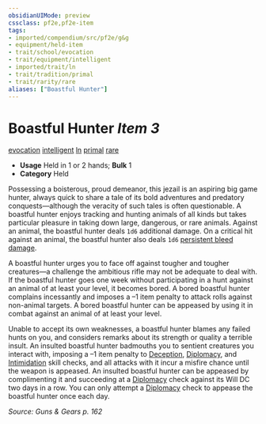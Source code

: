 ```yaml
---
obsidianUIMode: preview
cssclass: pf2e,pf2e-item
tags:
- imported/compendium/src/pf2e/g&g
- equipment/held-item
- trait/school/evocation
- trait/equipment/intelligent
- imported/trait/ln
- trait/tradition/primal
- trait/rarity/rare
aliases: ["Boastful Hunter"]
---
```

# Boastful Hunter *Item 3*  
[evocation](evocation.md)  [intelligent](intelligent-gmg.md)  [ln](lawful-neutral-b1.md)  [primal](primal.md)  [rare](rare.md)  

- **Usage** Held in 1 or 2 hands; **Bulk** 1
- **Category** Held

Possessing a boisterous, proud demeanor, this jezail is an aspiring big game hunter, always quick to share a tale of its bold adventures and predatory conquests—although the veracity of such tales is often questionable. A boastful hunter enjoys tracking and hunting animals of all kinds but takes particular pleasure in taking down large, dangerous, or rare animals. Against an animal, the boastful hunter deals `1d6` additional damage. On a critical hit against an animal, the boastful hunter also deals `1d6` [persistent bleed damage](conditions.md#Persistent%20Damage).

A boastful hunter urges you to face off against tougher and tougher creatures—a challenge the ambitious rifle may not be adequate to deal with. If the boastful hunter goes one week without participating in a hunt against an animal of at least your level, it becomes bored. A bored boastful hunter complains incessantly and imposes a –1 item penalty to attack rolls against non-animal targets. A bored boastful hunter can be appeased by using it in combat against an animal of at least your level.

Unable to accept its own weaknesses, a boastful hunter blames any failed hunts on you, and considers remarks about its strength or quality a terrible insult. An insulted boastful hunter badmouths you to sentient creatures you interact with, imposing a –1 item penalty to [Deception](../../skills.md#Deception), [Diplomacy](../../skills.md#Diplomacy), and [Intimidation](../../skills.md#Intimidation) skill checks, and all attacks with it incur a misfire chance until the weapon is appeased. An insulted boastful hunter can be appeased by complimenting it and succeeding at a [Diplomacy](../../skills.md#Diplomacy) check against its Will DC two days in a row. You can only attempt a [Diplomacy](../../skills.md#Diplomacy) check to appease the boastful hunter once each day.

*Source: Guns & Gears p. 162*